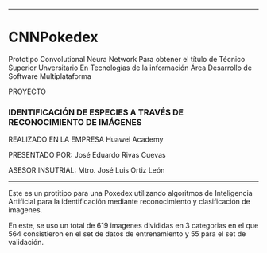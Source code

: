 ------------------------------------------------------------------------
# CNNPokedex

Prototipo Convolutional Neura Network
Para obtener el título de
Técnico Superior Unversitario
En
Tecnologías de la información
Área Desarrollo de Software Multiplataforma

PROYECTO
### IDENTIFICACIÓN DE ESPECIES A TRAVÉS DE RECONOCIMIENTO DE IMÁGENES

REALIZADO EN LA EMPRESA
Huawei Academy

PRESENTADO POR:
José Eduardo Rivas Cuevas

ASESOR INSUTRIAL:
Mtro. José Luis Ortiz León

------------------------------------------------------------------------
Este es un protitipo para una Poxedex utilizando algoritmos de
Inteligencia Artificial para la identificación mediante reconocimiento
y clasificación de imagenes.

En este, se uso un total de 619 imagenes divididas en 3 categorias
en el que 564 consistieron en el set de datos de entrenamiento y 
55 para el set de validación.
